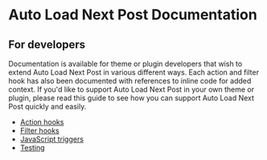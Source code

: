 # Auto Load Next Post Documentation

## For developers

Documentation is available for theme or plugin developers that wish to extend Auto Load Next Post in various different ways. Each action and filter hook has also been documented with references to inline code for added context. If you'd like to support Auto Load Next Post in your own theme or plugin, please read this guide to see how you can support Auto Load Next Post quickly and easily.

 * [Action hooks](https://github.com/AutoLoadNextPost/alnp-documentation/blob/master/en_US/action-hooks.md)
 * [Filter hooks](https://github.com/AutoLoadNextPost/alnp-documentation/blob/master/en_US/filter-hooks.md)
 * [JavaScript triggers](https://github.com/AutoLoadNextPost/alnp-documentation/blob/master/en_US/javascript-trriggers.md)
 * [Testing](https://github.com/AutoLoadNextPost/alnp-documentation/blob/master/en_US/testing.md)
